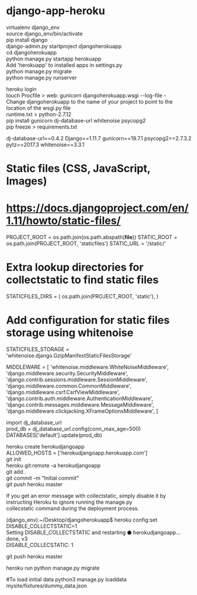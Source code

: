 # django-app-heroku
virtualenv django_env <br>
source django_env/bin/activate  <br>
pip install django <br>
django-admin.py startproject djangoherokuapp <br>
cd djangoherokuapp <br>
python manage.py startapp herokuapp <br>
Add 'herokuapp' to installed apps in settings.py <br>
python manage.py migrate <br>
python manage.py runserver <br>

heroku login <br>
touch Procfile > web: gunicorn djangoherokuapp.wsgi --log-file - <br>
Change djangoherokuapp to the name of your project to point to the location of the wsgi.py file <br>
runtime.txt > python-2.7.12 <br>
pip install gunicorn dj-database-url whitenoise psycopg2 <br>
pip freeze > requirements.txt <br>

dj-database-url==0.4.2
Django==1.11.7
gunicorn==19.7.1
psycopg2==2.7.3.2
pytz==2017.3
whitenoise==3.3.1

# Static files (CSS, JavaScript, Images)
# https://docs.djangoproject.com/en/1.11/howto/static-files/
PROJECT_ROOT   =   os.path.join(os.path.abspath(__file__))
STATIC_ROOT  =   os.path.join(PROJECT_ROOT, 'staticfiles')
STATIC_URL = '/static/'

# Extra lookup directories for collectstatic to find static files
STATICFILES_DIRS = (
    os.path.join(PROJECT_ROOT, 'static'),
)

#  Add configuration for static files storage using whitenoise
STATICFILES_STORAGE = 'whitenoise.django.GzipManifestStaticFilesStorage'

MIDDLEWARE = [
    'whitenoise.middleware.WhiteNoiseMiddleware',
    'django.middleware.security.SecurityMiddleware',
    'django.contrib.sessions.middleware.SessionMiddleware',
    'django.middleware.common.CommonMiddleware',
    'django.middleware.csrf.CsrfViewMiddleware',
    'django.contrib.auth.middleware.AuthenticationMiddleware',
    'django.contrib.messages.middleware.MessageMiddleware',
    'django.middleware.clickjacking.XFrameOptionsMiddleware',
] <br>

import dj_database_url  <br>
prod_db  =  dj_database_url.config(conn_max_age=500) <br>
DATABASES['default'].update(prod_db) <br>

heroku create herokudjangoapp <br>
ALLOWED_HOSTS = ['herokudjangoapp.herokuapp.com'] <br>
git init <br>
heroku git:remote -a herokudjangoapp <br>
git add . <br>
git commit -m "Initial commit" <br>
git push heroku master <br>

If you get an error message with collectstatic, simply disable it by instructing Heroku to ignore running the manage.py <br> collecstatic command during the deployment process. <br>

(django_env):~/Desktop/djangoherokuapp$ heroku config:set     DISABLE_COLLECTSTATIC=1   <br>
Setting DISABLE_COLLECTSTATIC and restarting ⬢ herokudjangoapp... done, v3   <br>
DISABLE_COLLECSTATIC: 1 <br>

git push heroku master <br>

heroku run python manage.py migrate <br>


#To load initial data 
python3 manage.py loaddata mysite/fixtures/dummy_data.json

